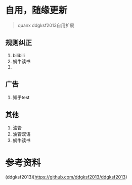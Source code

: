 # 自用，随缘更新
> quanx
> ddgksf2013自用扩展

## 规则纠正 
1. bilibili
2. 蜗牛读书
3. 
## 广告
1. 知乎test

## 其他
1. 油管 
2. 油管双语
3. 蜗牛读书

# 参考资料
(ddgksf2013)[https://github.com/ddgksf2013/ddgksf2013)
